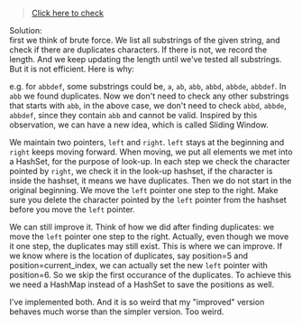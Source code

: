 >[Click here to check](https://leetcode.com/problems/longest-substring-without-repeating-characters/)

Solution:  
first we think of brute force. We list all substrings of the given string, and check if there are duplicates characters. If there is not, we record the length. And we keep updating the length until we've tested all substrings. But it is not efficient. Here is why:  

e.g. for `abbdef`, some substrings could be, `a`, `ab`, `abb`, `abbd`, `abbde`, `abbdef`. In `abb` we found duplicates. Now we don't need to check any other substrings that starts with `abb`, in the above case, we don't need to check `abbd`, `abbde`, `abbdef`, since they contain `abb` and cannot be valid. Inspired by this observation, we can have a new idea, which is called Sliding Window.

We maintain two pointers, `left` and `right`. `left` stays at the beginning and `right` keeps moving forward. When moving, we put all elements we met into a HashSet, for the purpose of look-up. In each step we check the character pointed by `right`, we check it in the look-up hashset, if the character is inside the hashset, it means we have duplicates. Then we do not start in the original beginning. We move the `left` pointer one step to the right. Make sure you delete the character pointed by the `left` pointer from the hashset before you move the `left` pointer.

We can still improve it. Think of how we did after finding duplicates: we move the `left` pointer one step to the right. Actually, even though we move it one step, the duplicates may still exist. This is where we can improve. If we know where is the location of duplicates, say position=5 and position=current_index, we can actually set the new `left` pointer with position=6. So we skip the first occurance of the duplicates. To achieve this we need a HashMap instead of a HashSet to save the positions as well.

I've implemented both. And it is so weird that my "improved" version behaves much worse than the simpler version. Too weird.

